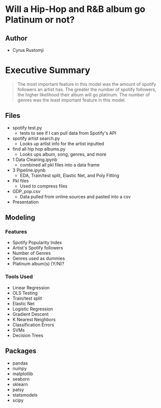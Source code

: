 # Will a Hip-Hop and R&B album go Platinum or not?

## Author

* Cyrus Rustomji

# Executive Summary

> The most important feature in this model was the amount of spotify followers an artist has. The greater the number of spotify followers, the higher likelihood their album will go platinum. The number of genres was the least important feature in this model.

## Files

* spotify test.py
	* tests to see if I can pull data from Spotify's API
* spotify artist search.py
	* Looks up artist info for the artist inputted
* find all hip hop albums.py
	* Looks ups album, song, genres, and more
* 1 Data Cleaning.ipynb
	* combined all pkl files into a data frame
* 3 Pipeline.ipynb
	* EDA, Train/test split, Elastic Net, and Poly Fitting
* Pkl files
	* Used to compress files
* GDP_pop.csv
	* Data pulled from online sources and pasted into a csv
* Presentation

## Modeling

### Features

* Spotify Popularity Index
* Artist's Spotify followers
* Number of Genres
* Genres used as dummies
* Platinum album(s) (Y/N)?

### Tools Used

* Linear Regression
* OLS Testing
* Train/test split
* Elastic Net
* Logistic Regression
* Gradient Descent
* K Nearest Neighbors
* Classification Errors
* SVMs
* Decision Trees

## Packages 

* pandas
* numpy
* matplotlib
* seaborn
* sklearn
* patsy
* statsmodels
* scipy



